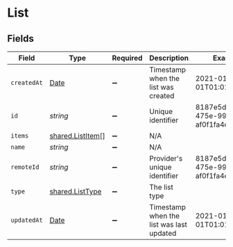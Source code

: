 # List


## Fields

| Field                                                                                         | Type                                                                                          | Required                                                                                      | Description                                                                                   | Example                                                                                       |
| --------------------------------------------------------------------------------------------- | --------------------------------------------------------------------------------------------- | --------------------------------------------------------------------------------------------- | --------------------------------------------------------------------------------------------- | --------------------------------------------------------------------------------------------- |
| `createdAt`                                                                                   | [Date](https://developer.mozilla.org/en-US/docs/Web/JavaScript/Reference/Global_Objects/Date) | :heavy_minus_sign:                                                                            | Timestamp when the list was created                                                           | 2021-01-01T01:01:01.000Z                                                                      |
| `id`                                                                                          | *string*                                                                                      | :heavy_minus_sign:                                                                            | Unique identifier                                                                             | 8187e5da-dc77-475e-9949-af0f1fa4e4e3                                                          |
| `items`                                                                                       | [shared.ListItem](../../../sdk/models/shared/listitem.md)[]                                   | :heavy_minus_sign:                                                                            | N/A                                                                                           |                                                                                               |
| `name`                                                                                        | *string*                                                                                      | :heavy_minus_sign:                                                                            | N/A                                                                                           |                                                                                               |
| `remoteId`                                                                                    | *string*                                                                                      | :heavy_minus_sign:                                                                            | Provider's unique identifier                                                                  | 8187e5da-dc77-475e-9949-af0f1fa4e4e3                                                          |
| `type`                                                                                        | [shared.ListType](../../../sdk/models/shared/listtype.md)                                     | :heavy_minus_sign:                                                                            | The list type                                                                                 |                                                                                               |
| `updatedAt`                                                                                   | [Date](https://developer.mozilla.org/en-US/docs/Web/JavaScript/Reference/Global_Objects/Date) | :heavy_minus_sign:                                                                            | Timestamp when the list was last updated                                                      | 2021-01-01T01:01:01.000Z                                                                      |
